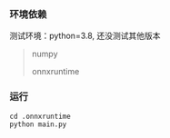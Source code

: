 ### 环境依赖

测试环境：python=3.8, 还没测试其他版本

> numpy
>
> onnxruntime

### 运行

```
cd .onnxruntime
python main.py
```


